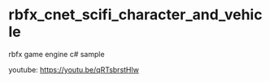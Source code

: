 # rbfx_cnet_scifi_character_and_vehicle
rbfx game engine c# sample

youtube: https://youtu.be/qRTsbrstHlw
